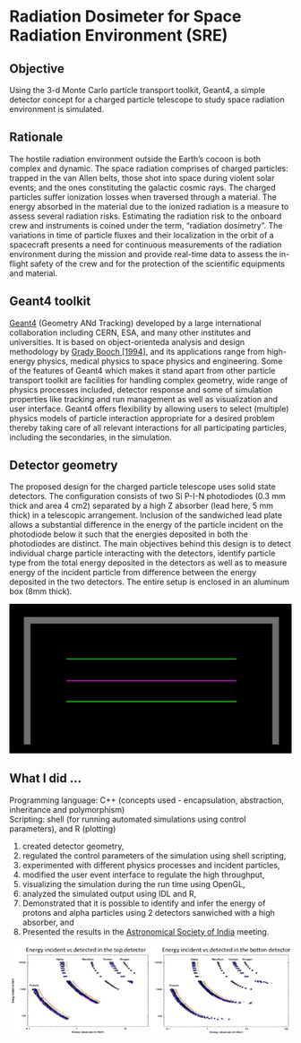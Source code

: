 # Radiation Dosimeter for Space Radiation Environment (SRE)

## Objective
Using the 3-d Monte Carlo particle transport toolkit, Geant4, a simple detector concept for a charged particle telescope to study space radiation environment is simulated.

## Rationale
The hostile radiation environment outside the Earth’s cocoon is both complex and dynamic. The space radiation comprises of charged particles: trapped in the van Allen belts, those shot into space during violent solar events; and the ones constituting the galactic cosmic rays. The charged particles suffer ionization losses when traversed through a material. The energy absorbed in the material due to the ionized radiation is a measure to assess several radiation risks. Estimating the radiation risk to the onboard crew and instruments is coined under the term, “radiation dosimetry”. The variations in time of particle fluxes and their localization in the orbit of a spacecraft presents a need for continuous measurements of the radiation environment during the mission and provide real-time data to assess the in-flight safety of the crew and for the protection of the scientific equipments and material. 

## Geant4 toolkit
[Geant4](https://geant4.web.cern.ch/) (Geometry ANd Tracking) developed by a large international collaboration including CERN, ESA, and many other institutes and universities. It is based on object-orienteda analysis and design methodology by [Grady Booch [1994]](https://dl.acm.org/doi/book/10.5555/174890), and its applications range from high-energy physics, medical physics to space physics and engineering. Some of the features of Geant4 which makes it stand apart from other particle transport toolkit are facilities for handling complex geometry, wide range of physics processes included, detector response and some of simulation properties like tracking and run management as well as visualization and user interface. Geant4 offers flexibility by allowing users to select (multiple) physics models of particle interaction appropriate for a desired problem thereby taking care of all relevant interactions for all participating particles, including the secondaries, in the simulation.

## Detector geometry
The proposed design for the charged particle telescope uses solid state detectors. The configuration consists of two Si P-I-N photodiodes (0.3 mm thick and area 4 cm2) separated by a high Z absorber (lead here, 5 mm thick) in a telescopic arrangement. Inclusion of the sandwiched lead plate allows a substantial difference in the energy of the particle incident on the photodiode below it such that the energies deposited in both the photodiodes are distinct. The main objectives behind this design is to detect individual charge particle interacting with the detectors, identify particle type from the total energy deposited in the detectors as well as to measure energy of the incident particle from difference between the energy deposited in the two detectors. The entire setup is enclosed in an aluminum box (8mm thick). 

![detgeom](https://github.com/jayantpendharkar/G4RadiationDosimeterSRE/blob/master/dosi_detgeom.png)

## What I did ...
Programming language: C++ (concepts used - encapsulation, abstraction, inheritance and polymorphism) <br />
Scripting: shell (for running automated simulations using control parameters), and R (plotting) <br /> 
1. created detector geometry, <br />
2. regulated the control parameters of the simulation using shell scripting, <br /> 
3. experimented with different physics processes and incident particles, <br />
4. modified the user event interface to regulate the high throughput, <br />
5. visualizing the simulation during the run time using OpenGL, <br /> 
6. analyzed the simulated output using IDL and R, <br />
7. Demonstrated that it is possible to identify and infer the energy of protons and alpha particles using 2 detectors sanwiched with a high absorber, and <br />
8. Presented the results in the [Astronomical Society of India](https://www.astron-soc.in/) meeting.

![enedep](https://github.com/jayantpendharkar/G4RadiationDosimeterSRE/blob/master/RadDosi_endep.png)
